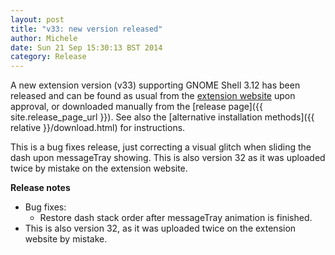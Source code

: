 ```yaml
---
layout: post
title: "v33: new version released"
author: Michele
date: Sun 21 Sep 15:30:13 BST 2014
category: Release
---
```


A new extension version (v33) supporting GNOME Shell 3.12 has been released and can be found as usual from the [extension website](https://extensions.gnome.org/extension/307/dash-to-dock/) upon approval, or downloaded manually from the [release page]({{ site.release_page_url }}). See also the [alternative installation methods]({{ relative }}/download.html) for instructions.

<!--more-->

This is a bug fixes release, just correcting a visual glitch when sliding the dash upon messageTray showing. This is also version 32 as it was uploaded twice by mistake on the extension website.

**Release notes**

* Bug fixes:
     - Restore dash stack order after messageTray animation is finished.
* This is also version 32, as it was uploaded twice on the extension website by mistake.

